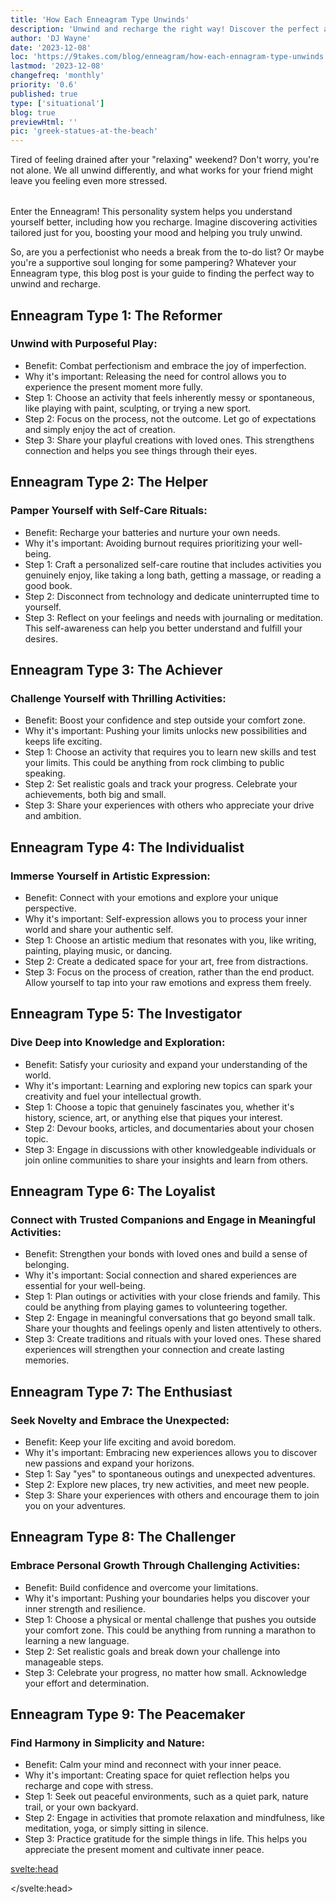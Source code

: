 ```yaml
---
title: 'How Each Enneagram Type Unwinds'
description: 'Unwind and recharge the right way! Discover the perfect activities to relax and de-stress, based on your unique Enneagram type.'
author: 'DJ Wayne'
date: '2023-12-08'
loc: 'https://9takes.com/blog/enneagram/how-each-ennagram-type-unwinds'
lastmod: '2023-12-08'
changefreq: 'monthly'
priority: '0.6'
published: true
type: ['situational']
blog: true
previewHtml: ''
pic: 'greek-statues-at-the-beach'
---
```


<!-- // notes:  -->

<script>
	import  PopCard  from "../../lib/components/atoms/PopCard.svelte";
</script>

<p class="firstLetter">Tired of feeling drained after your "relaxing" weekend? Don't worry, you're not alone. We all unwind differently, and what works for your friend might leave you feeling even more stressed.</p>

<div
	style="display: flex;
    justify-content: center;
    margin: 1rem 0;
	"
>
	<PopCard
        image={`/blogs/greek-statues-at-the-beach.webp`}
		showIcon={false}
		displayText="greek statues at the beach"
		subtext=""
	/>
</div>

Enter the Enneagram! This personality system helps you understand yourself better, including how you recharge. Imagine discovering activities tailored just for you, boosting your mood and helping you truly unwind.

So, are you a perfectionist who needs a break from the to-do list? Or maybe you're a supportive soul longing for some pampering? Whatever your Enneagram type, this blog post is your guide to finding the perfect way to unwind and recharge.


## Enneagram Type 1: The Reformer

### Unwind with Purposeful Play:

- Benefit: Combat perfectionism and embrace the joy of imperfection.
- Why it's important: Releasing the need for control allows you to experience the present moment more fully.
- Step 1: Choose an activity that feels inherently messy or spontaneous, like playing with paint, sculpting, or trying a new sport.
- Step 2: Focus on the process, not the outcome. Let go of expectations and simply enjoy the act of creation.
- Step 3: Share your playful creations with loved ones. This strengthens connection and helps you see things through their eyes.


## Enneagram Type 2: The Helper

### Pamper Yourself with Self-Care Rituals:

- Benefit: Recharge your batteries and nurture your own needs.
- Why it's important: Avoiding burnout requires prioritizing your well-being.
- Step 1: Craft a personalized self-care routine that includes activities you genuinely enjoy, like taking a long bath, getting a massage, or reading a good book.
- Step 2: Disconnect from technology and dedicate uninterrupted time to yourself.
- Step 3: Reflect on your feelings and needs with journaling or meditation. This self-awareness can help you better understand and fulfill your desires.

## Enneagram Type 3: The Achiever

### Challenge Yourself with Thrilling Activities:

- Benefit: Boost your confidence and step outside your comfort zone.
- Why it's important: Pushing your limits unlocks new possibilities and keeps life exciting.
- Step 1: Choose an activity that requires you to learn new skills and test your limits. This could be anything from rock climbing to public speaking.
- Step 2: Set realistic goals and track your progress. Celebrate your achievements, both big and small.
- Step 3: Share your experiences with others who appreciate your drive and ambition.

## Enneagram Type 4: The Individualist

### Immerse Yourself in Artistic Expression:

- Benefit: Connect with your emotions and explore your unique perspective.
- Why it's important: Self-expression allows you to process your inner world and share your authentic self.
- Step 1: Choose an artistic medium that resonates with you, like writing, painting, playing music, or dancing.
- Step 2: Create a dedicated space for your art, free from distractions.
- Step 3: Focus on the process of creation, rather than the end product. Allow yourself to tap into your raw emotions and express them freely.


## Enneagram Type 5: The Investigator

### Dive Deep into Knowledge and Exploration:

- Benefit: Satisfy your curiosity and expand your understanding of the world.
- Why it's important: Learning and exploring new topics can spark your creativity and fuel your intellectual growth.
- Step 1: Choose a topic that genuinely fascinates you, whether it's history, science, art, or anything else that piques your interest.
- Step 2: Devour books, articles, and documentaries about your chosen topic.
- Step 3: Engage in discussions with other knowledgeable individuals or join online communities to share your insights and learn from others.

## Enneagram Type 6: The Loyalist

### Connect with Trusted Companions and Engage in Meaningful Activities:

- Benefit: Strengthen your bonds with loved ones and build a sense of belonging.
- Why it's important: Social connection and shared experiences are essential for your well-being.
- Step 1: Plan outings or activities with your close friends and family. This could be anything from playing games to volunteering together.
- Step 2: Engage in meaningful conversations that go beyond small talk. Share your thoughts and feelings openly and listen attentively to others.
- Step 3: Create traditions and rituals with your loved ones. These shared experiences will strengthen your connection and create lasting memories.

## Enneagram Type 7: The Enthusiast

### Seek Novelty and Embrace the Unexpected:

- Benefit: Keep your life exciting and avoid boredom.
- Why it's important: Embracing new experiences allows you to discover new passions and expand your horizons.
- Step 1: Say "yes" to spontaneous outings and unexpected adventures.
- Step 2: Explore new places, try new activities, and meet new people.
- Step 3: Share your experiences with others and encourage them to join you on your adventures.

## Enneagram Type 8: The Challenger

### Embrace Personal Growth Through Challenging Activities:

- Benefit: Build confidence and overcome your limitations.
- Why it's important: Pushing your boundaries helps you discover your inner strength and resilience.
- Step 1: Choose a physical or mental challenge that pushes you outside your comfort zone. This could be anything from running a marathon to learning a new language.
- Step 2: Set realistic goals and break down your challenge into manageable steps.
- Step 3: Celebrate your progress, no matter how small. Acknowledge your effort and determination.

## Enneagram Type 9: The Peacemaker

### Find Harmony in Simplicity and Nature:

- Benefit: Calm your mind and reconnect with your inner peace.
- Why it's important: Creating space for quiet reflection helps you recharge and cope with stress.
- Step 1: Seek out peaceful environments, such as a quiet park, nature trail, or your own backyard.
- Step 2: Engage in activities that promote relaxation and mindfulness, like meditation, yoga, or simply sitting in silence.
- Step 3: Practice gratitude for the simple things in life. This helps you appreciate the present moment and cultivate inner peace.


<svelte:head>

<script type="application/ld+json">

</script>

</svelte:head>

<style lang="scss"></style>
